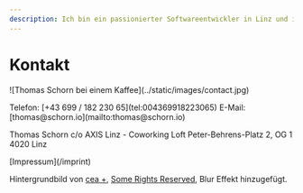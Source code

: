 ```yaml
---
description: Ich bin ein passionierter Softwareentwickler in Linz und immer offen für neue Denkansätze. Lassen Sie uns miteinander arbeiten!
---
```


# Kontakt

<p class="panorama-image">
  ![Thomas Schorn bei einem Kaffee](../static/images/contact.jpg)
</p>

<p class="center">
  Telefon: [+43 699 / 182 230 65](tel:004369918223065)  
  E-Mail: [thomas@schorn.io](mailto:thomas@schorn.io)
</p>

<p class="center">
  Thomas Schorn  
  c/o AXIS Linz - Coworking Loft  
  Peter-Behrens-Platz 2, OG 1  
  4020 Linz
</p>

<p class="center">
  [Impressum](/imprint)  
</p>

Hintergrundbild von [cea +](https://www.flickr.com/photos/centralasian/3889394828), [Some Rights Reserved](!https://creativecommons.org/licenses/by/2.0/), Blur Effekt hinzugefügt.
